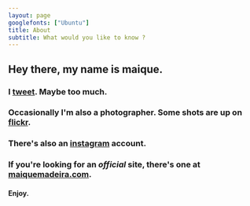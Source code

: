 ```yaml
---
layout: page
googlefonts: ["Ubuntu"]
title: About
subtitle: What would you like to know ?
---
```


## Hey there, my name is maique.

### I [tweet](http://twitter.com/maique). Maybe too much.

### Occasionally I'm also a photographer. Some shots are up on [flickr](http://flickr.com/photos/maique/).  
### There's also an [instagram](http://instagram.com/maique) account.

### If you're looking for an _official_ site, there's one at [maiquemadeira.com](http://maiquemadeira.com/).

#### Enjoy. 
